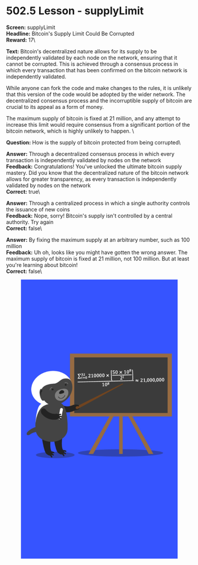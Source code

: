 # 502.5 Lesson - supplyLimit

**Screen:** supplyLimit\
**Headline:** Bitcoin&#x27;s Supply Limit Could Be Corrupted\
**Reward:** 17\

**Text:** Bitcoin&#x27;s decentralized nature allows for its supply to be independently validated by each node on the network, ensuring that it cannot be corrupted. This is achieved through a consensus process in which every transaction that has been confirmed on the bitcoin network is independently validated.

While anyone can fork the code and make changes to the rules, it is unlikely that this version of the code would be adopted by the wider network. The decentralized consensus process and the incorruptible supply of bitcoin are crucial to its appeal as a form of money.

The maximum supply of bitcoin is fixed at 21 million, and any attempt to increase this limit would require consensus from a significant portion of the bitcoin network, which is highly unlikely to happen.
\

**Question:** How is the supply of bitcoin protected from being corrupted\

**Answer:** Through a decentralized consensus process in which every transaction is independently validated by nodes on the network\
**Feedback:** Congratulations! You&#x27;ve unlocked the ultimate bitcoin supply mastery. Did you know that the decentralized nature of the bitcoin network allows for greater transparency, as every transaction is independently validated by nodes on the network\
**Correct:** true\

**Answer:** Through a centralized process in which a single authority controls the issuance of new coins\
**Feedback:** Nope, sorry! Bitcoin&#x27;s supply isn&#x27;t controlled by a central authority. Try again\
**Correct:** false\

**Answer:** By fixing the maximum supply at an arbitrary number, such as 100 million\
**Feedback:** Uh oh, looks like you might have gotten the wrong answer. The maximum supply of bitcoin is fixed at 21 million, not 100 million. But at least you&#x27;re learning about bitcoin!\
**Correct:** false\


<figure><img src="../.gitbook/assets/502-05.png" alt=""><figcaption></figcaption></figure>

